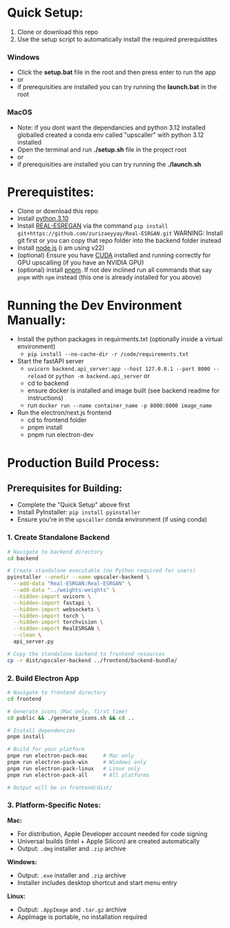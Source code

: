 # Quick Setup:
1. Clone or download this repo
2. Use the setup script to automatically install the required prerequistites
### Windows
- Click the **setup.bat** file in the root and then press enter to run the app
-  or
- if prerequisities are installed you can try running the **launch.bat** in the root
### MacOS
- Note: if you dont want the dependancies and python 3.12 installed globalled created a 
conda env called "upscaller" with python 3.12 installed
- Open the terminal and run **./setup.sh** file in the project root
-  or
- if prerequisities are installed you can try running the **./launch.sh**

# Prerequistites:
- Clone or download this repo
- Install [python 3.10](https://www.python.org/downloads/release/python-3108/)
- Install [REAL-ESREGAN](https://github.com/zurizaeyyay/Real-ESRGAN) via the command `pip install git+https://github.com/zurizaeyyay/Real-ESRGAN.git` WARNING: Install git first
  or you can copy that repo folder into the backend folder instead
- Install [node.js](https://nodejs.org/en/download) (i am using v22)
- (optional) Ensure you have [CUDA](https://developer.nvidia.com/cuda-downloads?target_os=Windows&target_arch=x86_64&target_version=11&target_type=exe_local) installed and running correctly for GPU upscalling (if you have an NVIDIA GPU) 
- (optional) install [pnpm](https://pnpm.io/installation). If not dev inclined run all commands that say `pnpm` with `npm` instead (this one is already installed for you above)


# Running the Dev Environment Manually:
- Install the python packages in requirments.txt (optionally inside a virtual environment)
    - `pip install --no-cache-dir -r /code/requirements.txt`
- Start the fastAPI server
    -  `uvicorn backend.api_server:app --host 127.0.0.1 --port 8000 --reload` or `python -m backend.api_server`
    or 
    - cd to backend
    - ensure docker is installed and image built (see backend readme for instructions)
    - run `docker run --name container_name -p 8000:8000 image_name`
- Run the electron/next.js frontend
    - cd to frontend folder
    - pnpm install
    - pnpm run electron-dev


# Production Build Process:

## Prerequisites for Building:
- Complete the "Quick Setup" above first
- Install PyInstaller: `pip install pyinstaller`
- Ensure you're in the `upscaller` conda environment (if using conda)

### 1. Create Standalone Backend
```bash
# Navigate to backend directory
cd backend

# Create standalone executable (no Python required for users)
pyinstaller --onedir --name upscaler-backend \
  --add-data "Real-ESRGAN:Real-ESRGAN" \
  --add-data "../weights:weights" \
  --hidden-import uvicorn \
  --hidden-import fastapi \
  --hidden-import websockets \
  --hidden-import torch \
  --hidden-import torchvision \
  --hidden-import RealESRGAN \
  --clean \
  api_server.py

# Copy the standalone backend to frontend resources
cp -r dist/upscaler-backend ../frontend/backend-bundle/
```

### 2. Build Electron App
```bash
# Navigate to frontend directory
cd frontend

# Generate icons (Mac only, first time)
cd public && ./generate_icons.sh && cd ..

# Install dependencies
pnpm install

# Build for your platform
pnpm run electron-pack-mac     # Mac only
pnpm run electron-pack-win     # Windows only  
pnpm run electron-pack-linux   # Linux only
pnpm run electron-pack-all     # All platforms

# Output will be in frontend/dist/
```

### 3. Platform-Specific Notes:

**Mac:**
- For distribution, Apple Developer account needed for code signing
- Universal builds (Intel + Apple Silicon) are created automatically
- Output: `.dmg` installer and `.zip` archive

**Windows:**
- Output: `.exe` installer and `.zip` archive  
- Installer includes desktop shortcut and start menu entry

**Linux:**
- Output: `.AppImage` and `.tar.gz` archive
- AppImage is portable, no installation required
